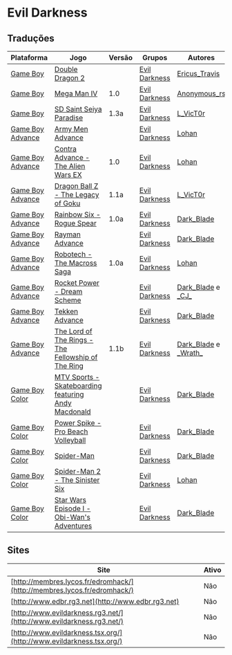 # Evil Darkness

## Traduções

| Plataforma | Jogo | Versão | Grupos | Autores |
| ----------- | ----------- | ----------- | ----------- | ----------- |
| [Game Boy](../../traducoes/game-boy/) | [Double Dragon 2](../../traducoes/game-boy/double-dragon-2_ericus_travis/) |  | [Evil Darkness](../../grupos/evil-darkness/) | [Ericus\_Travis](../../autores/ericus_travis/) |
| [Game Boy](../../traducoes/game-boy/) | [Mega Man IV](../../traducoes/game-boy/mega-man-iv_anonymous_rs/) | 1.0 | [Evil Darkness](../../grupos/evil-darkness/) | [Anonymous\_rs](../../autores/anonymous_rs/) |
| [Game Boy](../../traducoes/game-boy/) | [SD Saint Seiya Paradise](../../traducoes/game-boy/sd-saint-seiya-paradise_l_vict0r/) | 1.3a | [Evil Darkness](../../grupos/evil-darkness/) | [L\_VicT0r](../../autores/l_vict0r/) |
| [Game Boy Advance](../../traducoes/game-boy-advance/) | [Army Men Advance](../../traducoes/game-boy-advance/army-men-advance_lohan/) |  | [Evil Darkness](../../grupos/evil-darkness/) | [Lohan](../../autores/lohan/) |
| [Game Boy Advance](../../traducoes/game-boy-advance/) | [Contra Advance - The Alien Wars EX](../../traducoes/game-boy-advance/contra-advance-the-alien-wars-ex_lohan/) | 1.0 | [Evil Darkness](../../grupos/evil-darkness/) | [Lohan](../../autores/lohan/) |
| [Game Boy Advance](../../traducoes/game-boy-advance/) | [Dragon Ball Z - The Legacy of Goku](../../traducoes/game-boy-advance/dragon-ball-z-the-legacy-of-goku_l_vict0r/) | 1.1a | [Evil Darkness](../../grupos/evil-darkness/) | [L\_VicT0r](../../autores/l_vict0r/) |
| [Game Boy Advance](../../traducoes/game-boy-advance/) | [Rainbow Six - Rogue Spear](../../traducoes/game-boy-advance/rainbow-six-rogue-spear_dark_blade/) | 1.0a | [Evil Darkness](../../grupos/evil-darkness/) | [Dark\_Blade](../../autores/dark_blade/) |
| [Game Boy Advance](../../traducoes/game-boy-advance/) | [Rayman Advance](../../traducoes/game-boy-advance/rayman-advance_dark_blade/) |  | [Evil Darkness](../../grupos/evil-darkness/) | [Dark\_Blade](../../autores/dark_blade/) |
| [Game Boy Advance](../../traducoes/game-boy-advance/) | [Robotech - The Macross Saga](../../traducoes/game-boy-advance/robotech-the-macross-saga_lohan/) | 1.0a | [Evil Darkness](../../grupos/evil-darkness/) | [Lohan](../../autores/lohan/) |
| [Game Boy Advance](../../traducoes/game-boy-advance/) | [Rocket Power - Dream Scheme](../../traducoes/game-boy-advance/rocket-power-dream-scheme_dark_blade-_cj/) |  | [Evil Darkness](../../grupos/evil-darkness/) | [Dark\_Blade](../../autores/dark_blade/) e [\_CJ\_](../../autores/cj/) |
| [Game Boy Advance](../../traducoes/game-boy-advance/) | [Tekken Advance](../../traducoes/game-boy-advance/tekken-advance_dark_blade/) |  | [Evil Darkness](../../grupos/evil-darkness/) | [Dark\_Blade](../../autores/dark_blade/) |
| [Game Boy Advance](../../traducoes/game-boy-advance/) | [The Lord of The Rings - The Fellowship of The Ring](../../traducoes/game-boy-advance/the-lord-of-the-rings-the-fellowship-of-the-ring_dark_blade-_wrath/) | 1.1b | [Evil Darkness](../../grupos/evil-darkness/) | [Dark\_Blade](../../autores/dark_blade/) e [\_Wrath\_](../../autores/wrath/) |
| [Game Boy Color](../../traducoes/game-boy-color/) | [MTV Sports - Skateboarding featuring Andy Macdonald](../../traducoes/game-boy-color/mtv-sports-skateboarding-featuring-andy-macdonald_dark_blade/) |  | [Evil Darkness](../../grupos/evil-darkness/) | [Dark\_Blade](../../autores/dark_blade/) |
| [Game Boy Color](../../traducoes/game-boy-color/) | [Power Spike - Pro Beach Volleyball](../../traducoes/game-boy-color/power-spike-pro-beach-volleyball_dark_blade/) |  | [Evil Darkness](../../grupos/evil-darkness/) | [Dark\_Blade](../../autores/dark_blade/) |
| [Game Boy Color](../../traducoes/game-boy-color/) | [Spider-Man](../../traducoes/game-boy-color/spider-man_dark_blade/) |  | [Evil Darkness](../../grupos/evil-darkness/) | [Dark\_Blade](../../autores/dark_blade/) |
| [Game Boy Color](../../traducoes/game-boy-color/) | [Spider-Man 2 - The Sinister Six](../../traducoes/game-boy-color/spider-man-2-the-sinister-six_lohan/) |  | [Evil Darkness](../../grupos/evil-darkness/) | [Lohan](../../autores/lohan/) |
| [Game Boy Color](../../traducoes/game-boy-color/) | [Star Wars Episode I - Obi-Wan's Adventures](../../traducoes/game-boy-color/star-wars-episode-i-obi-wans-adventures_dark_blade/) |  | [Evil Darkness](../../grupos/evil-darkness/) | [Dark\_Blade](../../autores/dark_blade/) |

## Sites

| Site | Ativo |
| ----------- | ----------- |
| [http://membres.lycos.fr/edromhack/](http://membres.lycos.fr/edromhack/) | Não |
| [http://www.edbr.rg3.net](http://www.edbr.rg3.net) | Não |
| [http://www.evildarkness.rg3.net/](http://www.evildarkness.rg3.net/) | Não |
| [http://www.evildarkness.tsx.org/](http://www.evildarkness.tsx.org/) | Não |